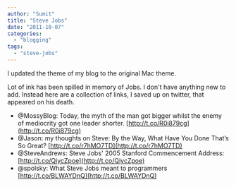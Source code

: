 ```yaml
---
author: "Sumit"
title: "Steve Jobs"
date: "2011-10-07"
categories: 
  - "blogging"
tags: 
  - "steve-jobs"
---
```


I updated the theme of my blog to the original Mac theme.

Lot of ink has been spilled in memory of Jobs. I don't have anything new to add. Instead here are a collection of links, I saved up on twitter, that appeared on his death.

- @MossyBlog: Today, the myth of the man got bigger whilst the enemy of mediocrity got one leader shorter. [http://t.co/R0i879cg](http://t.co/R0i879cg)
- @Jason: my thoughts on Steve: By the Way, What Have You Done That’s So Great? [http://t.co/r7hMO7TD](http://t.co/r7hMO7TD)
- @SteveAndrews: Steve Jobs' 2005 Stanford Commencement Address: [http://t.co/QiycZpoe](http://t.co/QiycZpoe)
- @spolsky: What Steve Jobs meant to programmers [http://t.co/BLWAYDnQ](http://t.co/BLWAYDnQ)
